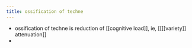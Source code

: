 ```yaml
---
title: ossification of techne
---
```


- ossification of techne is reduction of [[cognitive load]], ie, [[[[variety]] attenuation]]
-